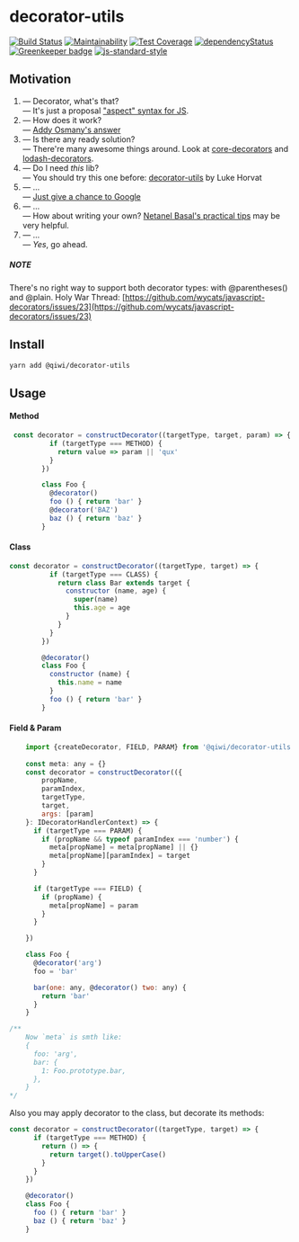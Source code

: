 # decorator-utils

[![Build Status](https://travis-ci.com/qiwi/decorator-utils.svg?branch=master)](https://travis-ci.com/qiwi/decorator-utils)
[![Maintainability](https://api.codeclimate.com/v1/badges/4c341fd87383813f8e18/maintainability)](https://codeclimate.com/github/qiwi/decorator-utils/maintainability)
[![Test Coverage](https://api.codeclimate.com/v1/badges/4c341fd87383813f8e18/test_coverage)](https://codeclimate.com/github/qiwi/decorator-utils/test_coverage)
[![dependencyStatus](https://img.shields.io/david/qiwi/decorator-utils.svg?maxAge=3600)](https://david-dm.org/qiwi/decorator-utils)
[![Greenkeeper badge](https://badges.greenkeeper.io/qiwi/decorator-utils.svg)](https://greenkeeper.io/)
[![js-standard-style](https://img.shields.io/badge/code%20style-standard-brightgreen.svg)](http://standardjs.com)

## Motivation
1. — Decorator, what's that?  
   — It's just a proposal ["aspect" syntax for JS](https://github.com/tc39/proposal-decorators).
2. — How does it work?  
   — [Addy Osmany's answer](https://medium.com/google-developers/exploring-es7-decorators-76ecb65fb841)
3. — Is there any ready solution?  
   — There're many awesome things around. Look at [core-decorators](https://www.npmjs.com/package/core-decorators) and [lodash-decorators](https://www.npmjs.com/package/lodash-decorators). 
4. — Do I need _this_ lib?  
   — You should try this one before: [decorator-utils](https://www.npmjs.com/package/decorator-utils) by Luke Horvat
5. — ...  
   — [Just give a chance to Google](https://google.com/search?q=js+decorator+utils)
6. — ...   
   — How about writing your own? [Netanel Basal's practical tips](https://netbasal.com/create-and-test-decorators-in-javascript-85e8d5cf879c) may be very helpful.
6. — ...  
   — *Yes*, go ahead.

##### NOTE
There's no right way to support both decorator types: with @parentheses() and @plain.
Holy War Thread: [https://github.com/wycats/javascript-decorators/issues/23](https://github.com/wycats/javascript-decorators/issues/23)


## Install
```bash
yarn add @qiwi/decorator-utils
```

## Usage
#### Method
```javascript
 const decorator = constructDecorator((targetType, target, param) => {
          if (targetType === METHOD) {
            return value => param || 'qux'
          }
        })

        class Foo {
          @decorator()
          foo () { return 'bar' }
          @decorator('BAZ')
          baz () { return 'baz' }
        }
```

#### Class
```javascript
const decorator = constructDecorator((targetType, target) => {
          if (targetType === CLASS) {
            return class Bar extends target {
              constructor (name, age) {
                super(name)
                this.age = age
              }
            }
          }
        })

        @decorator()
        class Foo {
          constructor (name) {
            this.name = name
          }
          foo () { return 'bar' }
        }
```

#### Field & Param
```javascript
    import {createDecorator, FIELD, PARAM} from '@qiwi/decorator-utils'
    
    const meta: any = {}
    const decorator = constructDecorator(({
        propName,
        paramIndex,
        targetType,
        target,
        args: [param]
    }: IDecoratorHandlerContext) => {
      if (targetType === PARAM) {
        if (propName && typeof paramIndex === 'number') {
          meta[propName] = meta[propName] || {}
          meta[propName][paramIndex] = target
        }
      }

      if (targetType === FIELD) {
        if (propName) {
          meta[propName] = param
        }
      }

    })

    class Foo {
      @decorator('arg')
      foo = 'bar'

      bar(one: any, @decorator() two: any) {
        return 'bar'
      }
    }

/**
    Now `meta` is smth like:
    {
      foo: 'arg',
      bar: {
        1: Foo.prototype.bar,
      },
    }
*/
```

Also you may apply decorator to the class, but decorate its methods:

```javascript
const decorator = constructDecorator((targetType, target) => {
      if (targetType === METHOD) {
        return () => {
          return target().toUpperCase()
        }
      }
    })

    @decorator()
    class Foo {
      foo () { return 'bar' }
      baz () { return 'baz' }
    }
```
